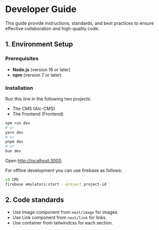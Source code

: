 # Developer Guide

This guide provide instructions, standards, and best practices 
to ensure effective collaboration and high-quality code.

## 1. Environment Setup

### Prerequisites

- **Node.js** (version 16 or later)
- **npm** (version 7 or later)

### Installation

Run this line in the following two projects:
- The CMS (Alc-CMS)
- The Frontend (Frontend)

```bash
npm run dev
# or
yarn dev
# or
pnpm dev
# or
bun dev
```

Open [http://localhost:3000](http://localhost:3000).

For offline development you can use firebase as follows:

```bash
cd CMS
firebase emulators:start --project project-id
```

## 2. Code standards

- Use Image component from `next/image` for images.
- Use Link component from `next/link` for links.
- Use container from tailwindcss for each section.